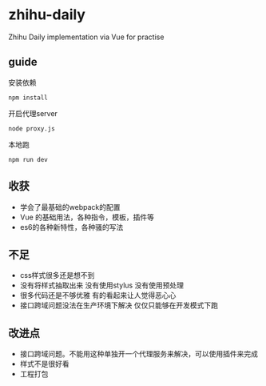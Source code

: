 # zhihu-daily
Zhihu Daily implementation via Vue for practise

## guide
安装依赖

```npm install```

开启代理server

```node proxy.js```

本地跑

```npm run dev```

## 收获
* 学会了最基础的webpack的配置
* Vue 的基础用法，各种指令，模板，插件等
* es6的各种新特性，各种骚的写法

## 不足
* css样式很多还是想不到
* 没有将样式抽取出来 没有使用stylus 没有使用预处理
* 很多代码还是不够优雅 有的看起来让人觉得恶心心
* 接口跨域问题没法在生产环境下解决 仅仅只能够在开发模式下跑

## 改进点
* 接口跨域问题。不能用这种单独开一个代理服务来解决，可以使用插件来完成
* 样式不是很好看
* 工程打包
